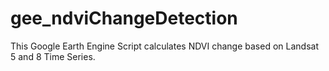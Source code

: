# gee_ndviChangeDetection

This Google Earth Engine Script calculates NDVI change based on Landsat 5 and 8 Time Series.
